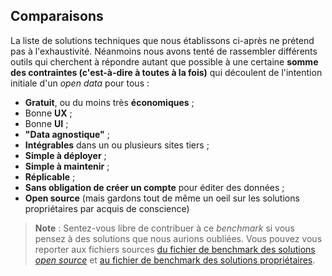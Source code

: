 ## Comparaisons

La liste de solutions techniques que nous établissons ci-après ne prétend pas à l'exhaustivité. Néanmoins nous avons tenté de rassembler différents outils qui cherchent à répondre autant que possible à une certaine **somme des contraintes (c'est-à-dire à toutes à la fois)** qui découlent de l'intention initiale d'un _open data_ pour tous :   

- **Gratuit**, ou du moins très **économiques** ;
- Bonne **UX** ;
- Bonne **UI** ;
- **"Data agnostique"** ;
- **Intégrables** dans un ou plusieurs sites tiers ;
- **Simple à déployer** ;
- **Simple à maintenir** ;
- **Réplicable** ;
- **Sans obligation de créer un compte** pour éditer des données ;
- **Open source** (mais gardons tout de même un oeil sur les solutions propriétaires par acquis de conscience)

> **Note** : Sentez-vous libre de contribuer à ce _benchmark_ si vous pensez à des solutions que nous aurions oubliées. Vous pouvez vous reporter aux fichiers sources [du fichier de benchmark des solutions _open source_](https://github.com/multi-coop/gitribute-documentation-content/blob/main/texts/benchmark/benchmark-comparisons-open.md) et [au fichier de benchmark des solutions propriétaires](https://github.com/multi-coop/gitribute-documentation-content/blob/main/texts/benchmark/benchmark-comparisons-proprietary.md).
